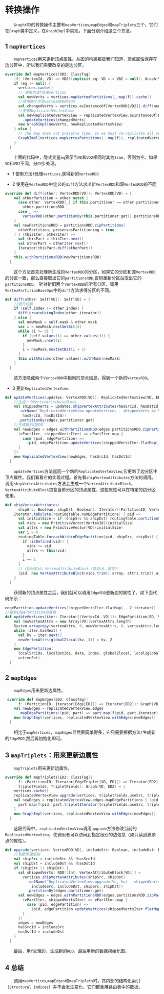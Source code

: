 # 转换操作

&emsp;&emsp;`GraphX`中的转换操作主要有`mapVertices`,`mapEdges`和`mapTriplets`三个，它们在`Graph`类中定义，在`GraphImpl`中实现。下面分别介绍这三个方法。

## 1 `mapVertices`

&emsp;&emsp;`mapVertices`用来更新顶点属性。从图的构建那章我们知道，顶点属性保存在边分区中，所以我们需要改变的是边分区。

```scala
override def mapVertices[VD2: ClassTag]
    (f: (VertexId, VD) => VD2)(implicit eq: VD =:= VD2 = null): Graph[VD2, ED] = {
    if (eq != null) {
      vertices.cache()
      // 使用方法f处理vertices
      val newVerts = vertices.mapVertexPartitions(_.map(f)).cache()
      //获得两个不同vertexRDD的不同
      val changedVerts = vertices.asInstanceOf[VertexRDD[VD2]].diff(newVerts)
      //更新ReplicatedVertexView
      val newReplicatedVertexView = replicatedVertexView.asInstanceOf[ReplicatedVertexView[VD2, ED]]
        .updateVertices(changedVerts)
      new GraphImpl(newVerts, newReplicatedVertexView)
    } else {
      // The map does not preserve type, so we must re-replicate all vertices
      GraphImpl(vertices.mapVertexPartitions(_.map(f)), replicatedVertexView.edges)
    }
  }
```
&emsp;&emsp;上面的代码中，隐式变量`eq`表示当`VD`和`VD2`相同时其为`true`，否则为空。如果`VD`和`VD2`不同，分四步处理。

- 1 使用方法`f`处理`vertices`,获得新的`VertexRDD`

- 2 使用在`VertexRDD`中定义的`diff`方法求出新`VertexRDD`和源`VertexRDD`的不同

```scala
override def diff(other: VertexRDD[VD]): VertexRDD[VD] = {
    val otherPartition = other match {
      case other: VertexRDD[_] if this.partitioner == other.partitioner =>
        other.partitionsRDD
      case _ =>
        VertexRDD(other.partitionBy(this.partitioner.get)).partitionsRDD
    }
    val newPartitionsRDD = partitionsRDD.zipPartitions(
      otherPartition, preservesPartitioning = true
    ) { (thisIter, otherIter) =>
      val thisPart = thisIter.next()
      val otherPart = otherIter.next()
      Iterator(thisPart.diff(otherPart))
    }
    this.withPartitionsRDD(newPartitionsRDD)
  }
```
&emsp;&emsp;这个方法首先处理新生成的`VertexRDD`的分区，如果它的分区和源`VertexRDD`的分区一致，那么直接取出它的`partitionsRDD`,否则重新分区后取出它的`partitionsRDD`。
针对新旧两个`VertexRDD`的所有分区，调用`VertexPartitionBaseOps`中的`diff`方法求得分区的不同。

```scala
def diff(other: Self[VD]): Self[VD] = {
    //首先判断
    if (self.index != other.index) {
      diff(createUsingIndex(other.iterator))
    } else {
      val newMask = self.mask & other.mask
      var i = newMask.nextSetBit(0)
      while (i >= 0) {
        if (self.values(i) == other.values(i)) {
          newMask.unset(i)
        }
        i = newMask.nextSetBit(i + 1)
      }
      this.withValues(other.values).withMask(newMask)
    }
  }
```
&emsp;&emsp;该方法隐藏两个`VertexRDD`中相同的顶点信息，得到一个新的`VertexRDD`。

- 3 更新`ReplicatedVertexView`

```scala
def updateVertices(updates: VertexRDD[VD]): ReplicatedVertexView[VD, ED] = {
    //生成一个VertexAttributeBlock
    val shippedVerts = updates.shipVertexAttributes(hasSrcId, hasDstId)
      .setName("ReplicatedVertexView.updateVertices - shippedVerts %s %s (broadcast)".format(
        hasSrcId, hasDstId))
      .partitionBy(edges.partitioner.get)
    //生成新的边RDD
    val newEdges = edges.withPartitionsRDD(edges.partitionsRDD.zipPartitions(shippedVerts) {
      (ePartIter, shippedVertsIter) => ePartIter.map {
        case (pid, edgePartition) =>
          (pid, edgePartition.updateVertices(shippedVertsIter.flatMap(_._2.iterator)))
      }
    })
    new ReplicatedVertexView(newEdges, hasSrcId, hasDstId)
  }
```
&emsp;&emsp;`updateVertices`方法返回一个新的`ReplicatedVertexView`,它更新了边分区中顶点属性。我们看看它的实现过程。首先看`shipVertexAttributes`方法的调用。
调用`shipVertexAttributes`方法会生成一个`VertexAttributeBlock`，`VertexAttributeBlock`包含当前分区的顶点属性，这些属性可以在特定的边分区使用。

```scala
def shipVertexAttributes(
      shipSrc: Boolean, shipDst: Boolean): Iterator[(PartitionID, VertexAttributeBlock[VD])] = {
    Iterator.tabulate(routingTable.numEdgePartitions) { pid =>
      val initialSize = if (shipSrc && shipDst) routingTable.partitionSize(pid) else 64
      val vids = new PrimitiveVector[VertexId](initialSize)
      val attrs = new PrimitiveVector[VD](initialSize)
      var i = 0
      routingTable.foreachWithinEdgePartition(pid, shipSrc, shipDst) { vid =>
        if (isDefined(vid)) {
          vids += vid
          attrs += this(vid)
        }
        i += 1
      }
      //（边分区id，VertexAttributeBlock（顶点id，属性））
      (pid, new VertexAttributeBlock(vids.trim().array, attrs.trim().array))
    }
  }
```
&emsp;&emsp;获得新的顶点属性之后，我们就可以调用`EdgeRDD`更新边的属性了，如下面代码所示：

```scala
edgePartition.updateVertices(shippedVertsIter.flatMap(_._2.iterator))
//更新EdgePartition的属性
def updateVertices(iter: Iterator[(VertexId, VD)]): EdgePartition[ED, VD] = {
    val newVertexAttrs = new Array[VD](vertexAttrs.length)
    System.arraycopy(vertexAttrs, 0, newVertexAttrs, 0, vertexAttrs.length)
    while (iter.hasNext) {
      val kv = iter.next()
      newVertexAttrs(global2local(kv._1)) = kv._2
    }
    new EdgePartition(
      localSrcIds, localDstIds, data, index, global2local, local2global, newVertexAttrs,
      activeSet)
  }
```

## 2 `mapEdges`

&emsp;&emsp;`mapEdges`用来更新边属性。

```scala
 override def mapEdges[ED2: ClassTag](
      f: (PartitionID, Iterator[Edge[ED]]) => Iterator[ED2]): Graph[VD, ED2] = {
    val newEdges = replicatedVertexView.edges
      .mapEdgePartitions((pid, part) => part.map(f(pid, part.iterator)))
    new GraphImpl(vertices, replicatedVertexView.withEdges(newEdges))
  }
```
&emsp;&emsp;相比于`mapVertices`，`mapEdges`显然要简单得多，它只需要根据方法`f`生成新的`EdgeRDD`,然后再初始化即可。

## 3 `mapTriplets`：用来更新边属性

&emsp;&emsp;`mapTriplets`用来更新边属性。

```scala
override def mapTriplets[ED2: ClassTag](
      f: (PartitionID, Iterator[EdgeTriplet[VD, ED]]) => Iterator[ED2],
      tripletFields: TripletFields): Graph[VD, ED2] = {
    vertices.cache()
    replicatedVertexView.upgrade(vertices, tripletFields.useSrc, tripletFields.useDst)
    val newEdges = replicatedVertexView.edges.mapEdgePartitions { (pid, part) =>
      part.map(f(pid, part.tripletIterator(tripletFields.useSrc, tripletFields.useDst)))
    }
    new GraphImpl(vertices, replicatedVertexView.withEdges(newEdges))
  }
```
&emsp;&emsp;这段代码中，`replicatedVertexView`调用`upgrade`方法修改当前的`ReplicatedVertexView`，使调用者可以访问到指定级别的边信息（如只读到源顶点的属性）。

```scala
def upgrade(vertices: VertexRDD[VD], includeSrc: Boolean, includeDst: Boolean) {
    //判断传递级别
    val shipSrc = includeSrc && !hasSrcId
    val shipDst = includeDst && !hasDstId
    if (shipSrc || shipDst) {
      val shippedVerts: RDD[(Int, VertexAttributeBlock[VD])] =
        vertices.shipVertexAttributes(shipSrc, shipDst)
          .setName("ReplicatedVertexView.upgrade(%s, %s) - shippedVerts %s %s (broadcast)".format(
            includeSrc, includeDst, shipSrc, shipDst))
          .partitionBy(edges.partitioner.get)
      val newEdges = edges.withPartitionsRDD(edges.partitionsRDD.zipPartitions(shippedVerts) {
        (ePartIter, shippedVertsIter) => ePartIter.map {
          case (pid, edgePartition) =>
            (pid, edgePartition.updateVertices(shippedVertsIter.flatMap(_._2.iterator)))
        }
      })
      edges = newEdges
      hasSrcId = includeSrc
      hasDstId = includeDst
    }
  }
```
&emsp;&emsp;最后，用`f`处理边，生成新的`RDD`，最后用新的数据初始化图。

## 4 总结

&emsp;&emsp;调用`mapVertices`,`mapEdges`和`mapTriplets`时，其内部的结构化索引（`Structural indices`）并不会发生变化，它们都重用路由表中的数据。
